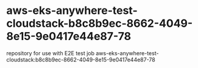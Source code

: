 # aws-eks-anywhere-test-cloudstack-b8c8b9ec-8662-4049-8e15-9e0417e44e87-78
repository for use with E2E test job aws-eks-anywhere-test-cloudstack:b8c8b9ec-8662-4049-8e15-9e0417e44e87-78
